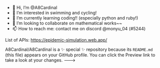 - 👋 Hi, I’m @A8Cardinal
- 👀 I’m interested in swimming and cycling!
- 🌱 I’m currently learning coding!! (especially python and ruby!)
- 💞️ I’m looking to collaborate on mathematical works~~
- 📫 How to reach me: contact me on discord @monyu_04 (#5244)

List of APIs:
https://epidemic-simulation.web.app/



A8Cardinal/A8Cardinal is a ✨ special ✨ repository because its `README.md` (this file) appears on your GitHub profile.
You can click the Preview link to take a look at your changes.
--->
